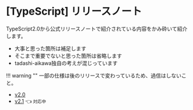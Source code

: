 # [TypeScript] リリースノート


TypeScript2.0から公式リリースノートで紹介されている内容をかみ砕いて紹介します。

* 大事と思った箇所は補足します
* そこまで重要でないと思った箇所は省略します
* tadashi-aikawa独自の考えが混じっています

!!! warning ""
    一部の仕様は後のリリースで変わっているため、過信はしないこと。  

* [v2.0](./2.0.md)
* [v2.1](./2.1.md) 👈 `対応中`


